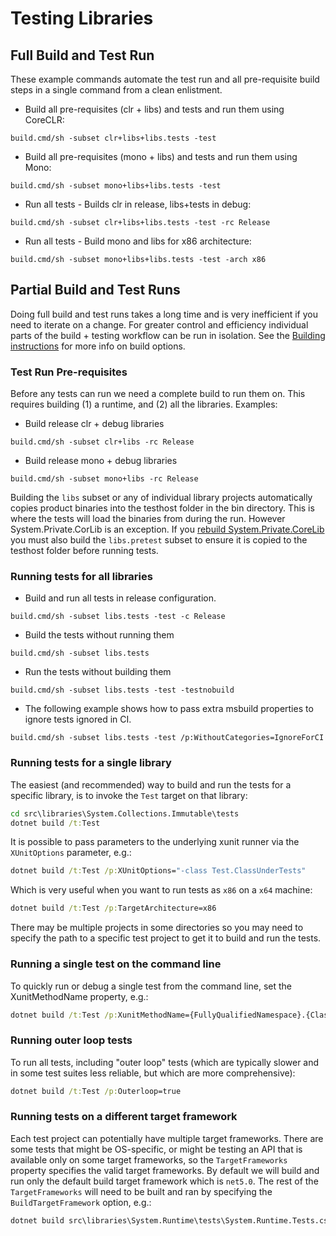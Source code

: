 # Testing Libraries

## Full Build and Test Run

These example commands automate the test run and all pre-requisite build steps in a single command from a clean enlistment.

- Build all pre-requisites (clr + libs) and tests and run them using CoreCLR:
```
build.cmd/sh -subset clr+libs+libs.tests -test
```

- Build all pre-requisites (mono + libs) and tests and run them using Mono:
```
build.cmd/sh -subset mono+libs+libs.tests -test
```

- Run all tests - Builds clr in release, libs+tests in debug:
```
build.cmd/sh -subset clr+libs+libs.tests -test -rc Release
```

- Run all tests - Build mono and libs for x86 architecture:
```
build.cmd/sh -subset mono+libs+libs.tests -test -arch x86
```

## Partial Build and Test Runs

Doing full build and test runs takes a long time and is very inefficient if you need to iterate on a change.
For greater control and efficiency individual parts of the build + testing workflow can be run in isolation.
See the [Building instructions](../../building/libraries/README.md) for more info on build options.

### Test Run Pre-requisites
Before any tests can run we need a complete build to run them on. This requires building (1) a runtime, and
(2) all the libraries. Examples:

- Build release clr + debug libraries
```
build.cmd/sh -subset clr+libs -rc Release
```

- Build release mono + debug libraries
```
build.cmd/sh -subset mono+libs -rc Release
```

Building the `libs` subset or any of individual library projects automatically copies product binaries into the testhost folder
in the bin directory. This is where the tests will load the binaries from during the run. However System.Private.CorLib is an
exception. If you [rebuild System.Private.CoreLib](https://github.com/dotnet/runtime/blob/main/docs/workflow/building/libraries/README.md#iterating-on-systemprivatecorelib-changes) you must also build the `libs.pretest` subset to ensure it is copied to the testhost folder before running tests.

### Running tests for all libraries

- Build and run all tests in release configuration. 
```
build.cmd/sh -subset libs.tests -test -c Release
```

- Build the tests without running them
```
build.cmd/sh -subset libs.tests
```

- Run the tests without building them
```
build.cmd/sh -subset libs.tests -test -testnobuild
```

- The following example shows how to pass extra msbuild properties to ignore tests ignored in CI.
```
build.cmd/sh -subset libs.tests -test /p:WithoutCategories=IgnoreForCI
```

### Running tests for a single library

The easiest (and recommended) way to build and run the tests for a specific library, is to invoke the `Test` target on that library:
```cmd
cd src\libraries\System.Collections.Immutable\tests
dotnet build /t:Test
```

It is possible to pass parameters to the underlying xunit runner via the `XUnitOptions` parameter, e.g.:
```cmd
dotnet build /t:Test /p:XUnitOptions="-class Test.ClassUnderTests"
```

Which is very useful when you want to run tests as `x86` on a `x64` machine:
```cmd
dotnet build /t:Test /p:TargetArchitecture=x86
```

There may be multiple projects in some directories so you may need to specify the path to a specific test project to get it to build and run the tests.

### Running a single test on the command line

To quickly run or debug a single test from the command line, set the XunitMethodName property, e.g.:
```cmd
dotnet build /t:Test /p:XunitMethodName={FullyQualifiedNamespace}.{ClassName}.{MethodName}
```

### Running outer loop tests

To run all tests, including "outer loop" tests (which are typically slower and in some test suites less reliable, but which are more comprehensive):
```cmd
dotnet build /t:Test /p:Outerloop=true
```

### Running tests on a different target framework

Each test project can potentially have multiple target frameworks. There are some tests that might be OS-specific, or might be testing an API that is available only on some target frameworks, so the `TargetFrameworks` property specifies the valid target frameworks. By default we will build and run only the default build target framework which is `net5.0`. The rest of the `TargetFrameworks` will need to be built and ran by specifying the `BuildTargetFramework` option, e.g.:
```cmd
dotnet build src\libraries\System.Runtime\tests\System.Runtime.Tests.csproj /p:BuildTargetFramework=net472
```
